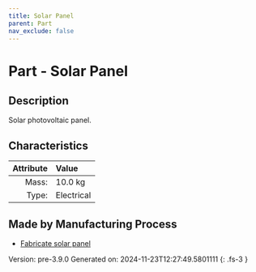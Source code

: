 ```yaml
---
title: Solar Panel
parent: Part
nav_exclude: false
---
```

# Part - Solar Panel

## Description
Solar photovoltaic panel.

## Characteristics

| Attribute      | Value |
|--------:|:------|
|Mass:|10.0 kg|
|Type:|Electrical|

## Made by Manufacturing Process

- [Fabricate solar panel](../process/fabricate-solar-panel.html)



Version: pre-3.9.0 Generated on: 2024-11-23T12:27:49.5801111
{: .fs-3 }

